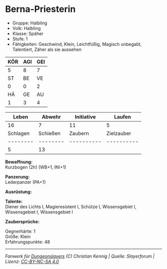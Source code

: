 # Berna-Priesterin  
- Gruppe: Halbling  
- Volk: Halbling  
- Klasse: Späher  
- Stufe: 1  
- Fähigkeiten: Geschwind, Klein, Leichtfüßig, Magisch unbegabt, Talentiert, Zäher als sie aussehen  


| KÖR | AGI | GEI |  
| --- | --- | --- |  
| 5   | 8   | 7   |
| ST  | BE  | VE  |  
| 0   | 0   | 2   |
| HÄ  | GE  | AU  |  
| 1   | 3   | 4   |


| Leben    | Abwehr   | Initiative | Laufen     |
| -------- | -------- | ---------- | ---------- |
| 16       | 7        | 11         | 5          |
| Schlagen | Schießen | Zaubern    | Zielzauber |
| -------- | -------- | ---------- | ---------- |
| 5        | 13       |            |            |

**Bewaffnung:**  
Kurzbogen (2h) (WB+1, INI+1)

**Panzerung:**  
Lederpanzer (PA+1)

**Ausrüstung:**  


**Talente:**  
Diener des Lichts I, Magieresistent I, Schütze I, Wissensgebiet I, Wissensgebiet I, Wissensgebiet I

**Zaubersprüche:**  


Gegnerhärte: 1  
Größe: Klein  
Erfahrungspunkte: 48  



___
*Fanwerk für [Dungeonslayers](https://www.dungeonslayers.net/) (C) Christian Kennig | Quelle: Slayerforum | Lizenz: [CC-BY-NC-SA 4.0](https://creativecommons.org/licenses/by-nc-sa/4.0/deed.de)*